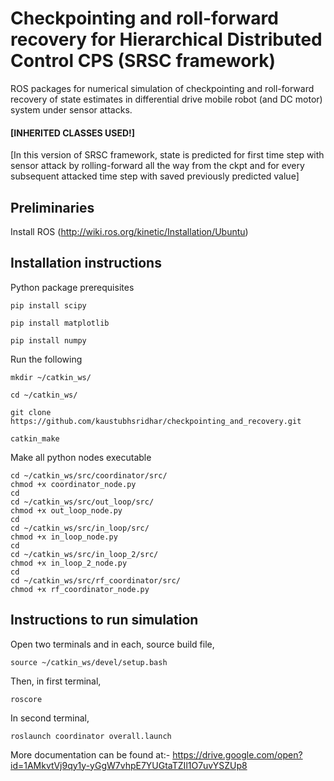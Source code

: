 # Checkpointing and roll-forward recovery for Hierarchical Distributed Control CPS (SRSC framework)
ROS packages for numerical simulation of checkpointing and roll-forward recovery of state estimates in differential drive mobile robot (and DC motor) system under sensor attacks.

#### [INHERITED CLASSES USED!]

[In this version of SRSC framework, state is predicted for first time step with sensor attack by rolling-forward all the way from the ckpt and for every subsequent attacked time step with saved previously predicted value]

## Preliminaries
Install ROS (http://wiki.ros.org/kinetic/Installation/Ubuntu)

## Installation instructions
Python package prerequisites
```
pip install scipy
```
```
pip install matplotlib
```
```
pip install numpy
```
Run the following
```
mkdir ~/catkin_ws/
```
```
cd ~/catkin_ws/
```
```
git clone https://github.com/kaustubhsridhar/checkpointing_and_recovery.git
```
```
catkin_make
```
Make all python nodes executable
```
cd ~/catkin_ws/src/coordinator/src/
chmod +x coordinator_node.py
cd 
cd ~/catkin_ws/src/out_loop/src/
chmod +x out_loop_node.py
cd 
cd ~/catkin_ws/src/in_loop/src/
chmod +x in_loop_node.py
cd 
cd ~/catkin_ws/src/in_loop_2/src/
chmod +x in_loop_2_node.py
cd 
cd ~/catkin_ws/src/rf_coordinator/src/
chmod +x rf_coordinator_node.py
```
## Instructions to run simulation
Open two terminals and in each, source build file,

```
source ~/catkin_ws/devel/setup.bash
```
Then, in first terminal,
```
roscore
```
In second terminal,
```
roslaunch coordinator overall.launch
```


More documentation can be found at:- https://drive.google.com/open?id=1AMkvtVj9qy1y-yGgW7vhpE7YUGtaTZIl1O7uvYSZUp8

